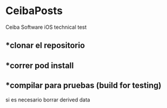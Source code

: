 # CeibaPosts
Ceiba Software iOS technical test

*clonar el repositorio
--
*correr pod install
--
*compilar para pruebas (build for testing)
--

si es necesario borrar derived data
